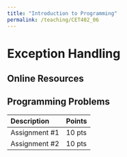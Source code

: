 ```yaml
---
title: "Introduction to Programming"
permalink: /teaching/CET402_06
---
```


# Exception Handling

## Online Resources

## Programming Problems

|Description|Points|
|:----------|:----|
|Assignment #1|10 pts|
|Assignment #2|10 pts|
